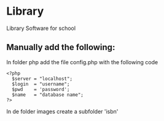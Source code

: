 # Library
Library Software for school

## Manually add the following:
In folder php add the file config.php with the following code
```
<?php
  $server = "localhost";
  $login  = "username";
  $pwd    = 'password';
  $name   = "database name";
?>
```
In de folder images create a subfolder 'isbn'
